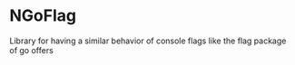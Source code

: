 # NGoFlag
Library for having a similar behavior of console flags like the flag package of go offers
